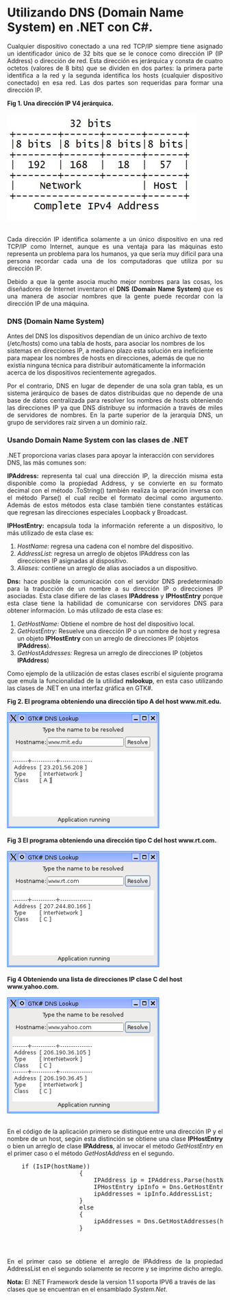 # Utilizando DNS (Domain Name System) en .NET con C#.
		
<p align="justify">
Cualquier dispositivo conectado a una red TCP/IP siempre tiene asignado un identificador único de 32 bits que se le conoce como dirección IP (IP Address) o dirección de red. Esta dirección es jerárquica y consta de cuatro octetos (valores de 8 bits) que se dividen en dos partes: la primera parte identifica a la red y la segunda identifica los hosts (cualquier dispositivo conectado) en esa red. Las dos partes son requeridas para formar una dirección IP.
</p>
<div><b>Fig 1. Una dirección IP V4 jerárquica.</b></div><br>
<div>
<IMG src="images/fig1.jpg">
</div><br>
<p align="justify">Cada dirección IP identifica solamente a un único dispositivo en una red TCP/IP como Internet, aunque es una ventaja para las máquinas esto representa un problema para los humanos, ya que sería muy difícil para una persona  recordar cada una de los computadoras que utiliza por su dirección IP. </p>
<p align="justify">Debido a que la gente asocia mucho mejor nombres para las cosas, los diseñadores de Internet inventaron el <b>DNS (Domain Name System)</b> que es una manera de asociar nombres que la gente puede recordar con la dirección IP de una máquina.</p>
<h3>DNS (Domain Name System)</h3>
<p>Antes del DNS los dispositivos dependían de un único archivo de texto (/etc/hosts) como una tabla de hosts, para asociar los nombres de los sistemas en direcciones IP, a mediano plazo esta solución era ineficiente para mapear los nombres de hosts en direcciones, además de que no existía ninguna técnica para distribuir automáticamente la información acerca de los dispositivos recientemente agregados.</p>
<p align="justify">Por el contrario, DNS en lugar de depender de una sola gran tabla, es un sistema jerárquico de bases de datos distribuidas que no depende de una base de datos centralizada para resolver los nombres de hosts obteniendo las direcciones IP ya que DNS distribuye su información a través de miles de servidores de nombres. 
En la parte superior de la jerarquía DNS, un grupo de servidores raíz sirven a un dominio raíz.
</p>
<h3>Usando Domain Name System con las clases de .NET</h3>
<p>.NET proporciona varias clases para apoyar la interacción con servidores DNS, las más comunes son: </p>
<p align="justify"><b>IPAddress:</b> representa tal cual una dirección IP, la dirección misma esta disponible como la propiedad Address, y se convierte en su formato decimal con el método .ToString() también realiza la operación inversa con el método Parse() el cual recibe el formato decimal como argumento. 
Además de estos métodos esta clase también tiene constantes estáticas que regresan las direcciones especiales Loopback y Broadcast.</p>
<p align="justify"><b>IPHostEntry:</b> encapsula toda la información referente a un dispositivo, lo  más utilizado de esta clase es: </p>
<ol>
<li><i>HostName:</i> regresa una cadena con el nombre del dispositivo.</li>
<li><i>AddressList:</i> regresa un arreglo de objetos IPAddress con las direcciones IP asignadas al dispositivo.</li>
<li><i>Aliases:</i> contiene un arreglo de alias asociados a un dispositivo.</li>
</ol>
<p align="justify"><b>Dns:</b> hace posible la comunicación con el servidor DNS predeterminado para la traducción de un nombre a su dirección IP o direcciones IP asociadas.
Esta clase difiere de las clases <b>IPAddress</b> y <b>IPHostEntry</b> porque esta clase tiene la habilidad de comunicarse con servidores DNS para obtener información.
Lo más utilizado de esta clase es:</p>
<ol>
<li><i>GetHostName:</i> Obtiene el nombre de host del dispositivo local.</li>
<li><i>GetHostEntry:</i> Resuelve una dirección IP o un nombre de host y regresa un objeto <b>IPHostEntry</b> con un arreglo de direcciones IP (objetos <b>IPAddress</b>).</li>
<li><i>GetHostAddresses:</i> Regresa un arreglo de direcciones IP (objetos <b>IPAddress</b>)</li>
</ol>
<p align="justify">Como ejemplo de la utilización de estas clases escribí el siguiente programa que emula la funcionalidad de la utilidad <b>nslookup</b>, en esta caso utilizando las clases de .NET en una interfaz gráfica en GTK#.</p>
<div><b>Fig 2. El programa obteniendo una dirección tipo A del host www.mit.edu.</b></div><br>
<div>
<IMG src="images/figA.png">
</div><br>
<div><b>Fig 3 El programa obteniendo una dirección tipo C del host www.rt.com.</b></div><br>
<div>
<IMG src="images/figB.png">
</div><br>
<div><b>Fig 4 Obteniendo una lista de direcciones IP clase C del host www.yahoo.com.</b></div><br>
<div>
<IMG src="images/figC.png">
</div><br>
<p align="justify">En el código de la aplicación primero se distingue entre una dirección IP y el nombre de un host, según esta distinción se obtiene una clase <b>IPHostEntry</b> o bien un arreglo de clase <b>IPAddress</b>, al invocar el método <i>GetHostEntry</i> en el primer caso o el método <i>GetHostAddress</i> en el segundo.</p>
<div>
<pre>
	if (IsIP(hostName))
					{
						IPAddress ip = IPAddress.Parse(hostName);
						IPHostEntry ipInfo = Dns.GetHostEntry(ip);
						ipAddresses = ipInfo.AddressList;
					}
					else
					{
						ipAddresses = Dns.GetHostAddresses(hostName);
					}

</pre>
</div><br>
<p align="justify">En el primer caso se obtiene el arreglo de IPAddress de la propiedad AddressList en el segundo solamente se recorre y se imprime dicho arreglo.</p>
<p><b>Nota:</b> El :NET Framework desde la version 1.1 soporta IPV6 a través de las clases que se encuentran en el ensamblado <i>System.Net</i>.</p>
